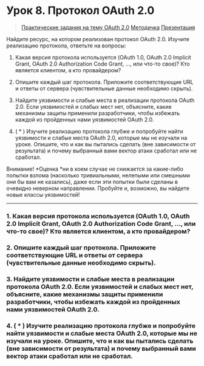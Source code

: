 # Урок 8. Протокол OAuth 2.0

> [Практические задания на тему OAuth 2.0](https://portswigger.net/web-security/oauth#flawed-scope-validation)
> [Методичка](https://gbcdn.mrgcdn.ru/uploads/asset/4599814/attachment/42561454d080205bb4dc65e0552cf05d.pdf)
> [Презентация](https://gbcdn.mrgcdn.ru/uploads/asset/4599821/attachment/424f2430b4bc6778a5c1b8f359f2b362.pdf)

Найдите ресурс, на котором реализован протокол OAuth 2.0. Изучите реализацию протокола, ответьте на вопросы:

1. Какая версия протокола используется (OAuth 1.0, OAuth 2.0 Implicit Grant, OAuth 2.0 Authorization Code Grant, …, или что-то свое)? Кто является клиентом, а кто провайдером?

2. Опишите каждый шаг протокола. Приложите соответствующие URL и ответы от сервера (чувствительные данные необходимо скрыть).

3. Найдите уязвимости и слабые места в реализации протокола OAuth 2.0. Если уязвимостей и слабых мест нет, объясните, какие механизмы защиты применили разработчики, чтобы избежать каждой из пройденных нами уязвимостей OAuth 2.0.

4. ( * ) Изучите реализацию протокола глубже и попробуйте найти уязвимости и слабые места OAuth 2.0, которые мы не изучали на уроке. Опишите, что и как вы пытались сделать (вне зависимости от результата) и почему выбранный вами вектор атаки сработал или не сработал.

Внимание! *Оценка *ни в коем случае не снижается за какие-либо попытки взлома (насколько тривиальными, нелепыми или смешными они бы вам не казались), даже если эти попытки были сделаны в очевидно неверном направлении. Пробуйте и, возможно, вы найдете новые классы уязвимостей!

---

### 1. Какая версия протокола используется (OAuth 1.0, OAuth 2.0 Implicit Grant, OAuth 2.0 Authorization Code Grant, …, или что-то свое)? Кто является клиентом, а кто провайдером?

### 2. Опишите каждый шаг протокола. Приложите соответствующие URL и ответы от сервера (чувствительные данные необходимо скрыть).

### 3. Найдите уязвимости и слабые места в реализации протокола OAuth 2.0. Если уязвимостей и слабых мест нет, объясните, какие механизмы защиты применили разработчики, чтобы избежать каждой из пройденных нами уязвимостей OAuth 2.0.

### 4. ( * ) Изучите реализацию протокола глубже и попробуйте найти уязвимости и слабые места OAuth 2.0, которые мы не изучали на уроке. Опишите, что и как вы пытались сделать (вне зависимости от результата) и почему выбранный вами вектор атаки сработал или не сработал.
